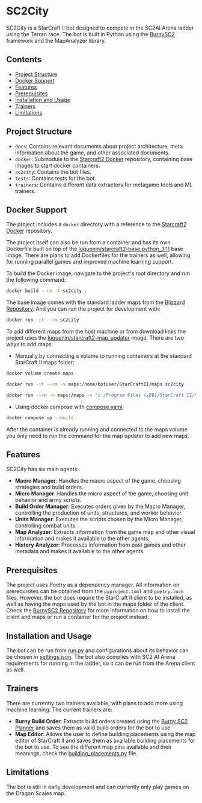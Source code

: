 # SC2City

SC2City is a StarCraft II bot designed to compete in the SC2AI Arena ladder using the Terran race. The bot is built in Python using the [BurnySC2](https://github.com/BurnySc2/python-sc2) framework and the MapAnalyzer library.

## Contents

- [Project Structure](#project-structure)
- [Docker Support](#docker-support)
- [Features](#features)
- [Prerequisites](#prerequisites)
- [Installation and Usage](#installation-and-usage)
- [Trainers](#trainers)
- [Limitations](#limitations)

## Project Structure

- `docs`: Contains relevant documents about project architecture, meta information about the game, and other associated documents.
- `docker`: Submodule to the [Starcraft2 Docker](https://github.com/l1h2/Starcraft2-Docker?tab=readme-ov-file) repository, containing base images to start docker containers.
- `sc2city`: Contains the bot files.
- `tests`: Contains tests for the bot.
- `trainers`: Contains different data extractors for metagame tools and ML trainers.

## Docker Support

The project includes a `docker` directory with a reference to the [Starcraft2 Docker](https://github.com/l1h2/Starcraft2-Docker?tab=readme-ov-file) repository.

The project itself can also be run from a container and has its own Dockerfile built on top of the [luguenin/starcraft2-base:python_3.11](https://hub.docker.com/layers/luguenin/starcraft2-base/python_3.11/images/sha256-e21b2ddd2181d0b309fd6a17b26b56c13808c4d0da08baf7ef8f069e5a4ca737?context=explore) base image. There are plans to add Dockerfiles for the trainers as well, allowing for running parallel games and improved machine learning support.

To build the Docker image, navigate to the project's root directory and run the following command:

```bash
docker build --rm -t sc2city .
```

The base image comes with the standard ladder maps from the [Blizzard Repository](https://github.com/Blizzard/s2client-proto?tab=readme-ov-file#map-packs). And you can run the project for development with:

```bash
docker run -it --rm sc2city
```

To add different maps from the host machine or from download links the project uses the [luguenin/starcraft2-map_updater](https://hub.docker.com/r/luguenin/starcraft2-map_updater) image. There are two ways to add maps:

- Manually by connecting a volume to running containers at the standard StarCraft II maps folder:

```bash
docker volume create maps

docker run -it --rm -v maps:/home/botuser/StarCraftII/maps sc2city

docker run --rm -v maps:/maps -v "c:/Program Files (x86)/StarCraft II/Maps:/host_maps" -e MAP_LINKS="https://aiarena.net/wiki/184/plugin/attachments/download/35/ https://aiarena.net/wiki/184/plugin/attachments/download/21/" luguenin/starcraft2-map_updater
```

- Using docker compose with [compose.yaml](compose.yaml):

```bash
docker compose up --build
```

After the container is already running and connected to the maps volume you only need to run the command for the map updater to add new maps.

## Features

SC2City has six main agents:

- **Macro Manager**: Handles the macro aspect of the game, choosing strategies and build orders.
- **Micro Manager**: Handles the micro aspect of the game, choosing unit behavior and army scripts.
- **Build Order Manager**: Executes orders given by the Macro Manager, controlling the production of units, structures, and worker behavior.
- **Units Manager**: Executes the scripts chosen by the Micro Manager, controlling combat units.
- **Map Analyzer**: Extracts information from the game map and other visual information and makes it available to the other agents.
- **History Analyzer**: Processes information from past games and other metadata and makes it available to the other agents.

## Prerequisites

The project uses Poetry as a dependency manager. All information on prerequisites can be obtained from the `pyproject.toml` and `poetry.lock` files. However, the bot does require the StarCraft II client to be installed, as well as having the maps used by the bot in the maps folder of the client. Check the [BurnySC2 Repository](https://github.com/BurnySc2/python-sc2#starcraft-ii) for more information on how to install the client and maps or run a container for the project instead.

## Installation and Usage

The bot can be run from [run.py](sc2city/run.py) and configurations about its behavior can be chosen in [settings.json](sc2city/settings.json). The bot also complies with SC2 AI Arena requirements for running in the ladder, so it can be run from the Arena client as well.

## Trainers

There are currently two trainers available, with plans to add more using machine learning. The current trainers are:

- **Burny Build Order**: Extracts build orders created using the [Burny SC2 Planner](https://burnysc2.github.io/sc2-planner/) and saves them as valid build orders for the bot to use.
- **Map Editor**: Allows the user to define building placements using the map editor of StarCraft II and saves them as available building placements for the bot to use. To see the different map pins available and their meanings, check the [building_placements.py](sc2city/game_objects/building_placements.py) file.

## Limitations

The bot is still in early development and can currently only play games on the Dragon Scales map.

